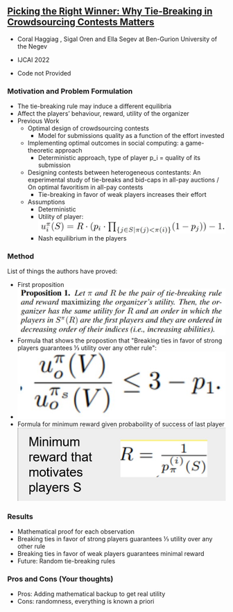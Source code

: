 ## [Picking the Right Winner: Why Tie-Breaking in Crowdsourcing Contests Matters](https://www.ijcai.org/proceedings/2022/0044.pdf)

* Coral Haggiag , Sigal Oren and Ella Segev at Ben-Gurion University of the Negev

* IJCAI 2022

* Code not Provided

### Motivation and Problem Formulation

* The tie-breaking rule may induce a different equilibria
* Affect the players’ behaviour, reward, utility of the organizer
* Previous Work
  * Optimal design of crowdsourcing contests
    * Model for submissions quality as a function of the effort invested
  * Implementing optimal outcomes in social computing: a game-theoretic approach
    * Deterministic approach, type of player p_i = quality of its submission
  * Designing contests between heterogeneous contestants: An experimental study of tie-breaks and bid-caps in all-pay auctions / On optimal favoritism in all-pay contests
    * Tie-breaking in favor of weak players increases their effort
  * Assumptions
    * Deterministic
    * Utility of player: 
    ![Utility formula](./utility.jpg)
    * Nash equilibrium in the players

### Method

List of things the authors have proved:
* First proposition
![Proposition 1](./Proposition.jpg)
* Formula that shows the propostion that "Breaking ties in favor of strong players guarantees ⅓ utility over any other rule":
* ![Proposition 2](./Proposition2.jpg)
* Formula for minimum reward given probaboility of success of last player
![Reward formula](./reward.jpg)

### Results

* Mathematical proof for each observation
* Breaking ties in favor of strong players guarantees ⅓ utility over any other rule
* Breaking ties in favor of weak players guarantees minimal reward
* Future: Random tie-breaking rules

### Pros and Cons (Your thoughts)

* Pros: Adding mathematical backup to get real utility
* Cons: randomness, everything is known a priori
